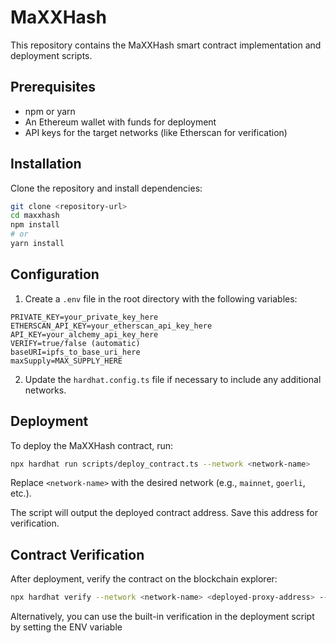 # MaXXHash

This repository contains the MaXXHash smart contract implementation and deployment scripts.

## Prerequisites

- npm or yarn
- An Ethereum wallet with funds for deployment
- API keys for the target networks (like Etherscan for verification)

## Installation

Clone the repository and install dependencies:

```bash
git clone <repository-url>
cd maxxhash
npm install
# or
yarn install
```

## Configuration

1. Create a `.env` file in the root directory with the following variables:

```
PRIVATE_KEY=your_private_key_here
ETHERSCAN_API_KEY=your_etherscan_api_key_here
API_KEY=your_alchemy_api_key_here
VERIFY=true/false (automatic)
baseURI=ipfs_to_base_uri_here
maxSupply=MAX_SUPPLY_HERE
```

2. Update the `hardhat.config.ts` file if necessary to include any additional networks.

## Deployment

To deploy the MaXXHash contract, run:

```bash
npx hardhat run scripts/deploy_contract.ts --network <network-name>
```

Replace `<network-name>` with the desired network (e.g., `mainnet`, `goerli`, etc.).

The script will output the deployed contract address. Save this address for verification.

## Contract Verification

After deployment, verify the contract on the blockchain explorer:

```bash
npx hardhat verify --network <network-name> <deployed-proxy-address> --force
```

Alternatively, you can use the built-in verification in the deployment script by setting the ENV variable

